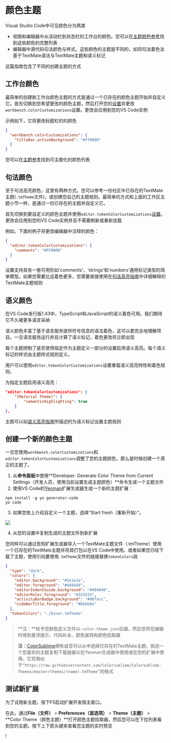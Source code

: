# 颜色主题
Visual Studio Code中可见颜色分为两类
- 视图和编辑器中从活动栏到状态栏的工作台的颜色。您可以在[主题颜色参考](/9.%20%E5%8F%82%E8%80%83/7.%20%E4%B8%BB%E9%A2%98%E9%A2%9C%E8%89%B2.md)找到这些颜色的完整列表
- 编辑器中源代码句法颜色与样式。这些颜色的主题是不同的，如同句法着色法基于TextMate语法与TextMate主题和语义标记

这篇指南包含了不同的创建主题的方式
## 工作台颜色
最简单的创建新工作台颜色主题的方式是通过一个已存在的颜色主题开始并自定义它。首先切换到您希望更改的颜色主题，然后打开您的[设置](https://code.visualstudio.com/docs/getstarted/settings)并更改`workbench.colorCustomizations`设置。更改会应用到您的VS Code实例

示例如下，它将更改标题栏的的颜色
```json
{
  "workbench.colorCustomizations": {
    "titleBar.activeBackground": "#ff0000"
  }
}
```

您可以在[主题参考](/9.%20%E5%8F%82%E8%80%83/7.%20%E4%B8%BB%E9%A2%98%E9%A2%9C%E8%89%B2.md)找到可主题化的颜色列表

## 句法颜色
至于句法高亮颜色，这里有两种方式。您可以参考一份社区中已存在的TextMate主题(`.tmTheme`文件)，或创建您自己的主题规则。最简单的方式和上面的工作区主题小节一样，是通过一份已存在的主题并自定义它。

首先切换到要自定义的颜色主题并使用`editor.tokenColorCustomizations`[设置](https://code.visualstudio.com/docs/getstarted/settings)。更改会应用到您的VS Code实例并且不需要刷新或重新加载

例如，下面的例子将更改编辑器中注释的颜色：
```json
{
  "editor.tokenColorCustomizations": {
    "comments": "#FF0000"
  }
}
```

设置支持具有一套可用形如‘comments’，‘strings’和‘numbers’通用标记类型的简单模型。如果您需要比这着色更多，您需要直接使用在[句法高亮指南](/6.%20%E8%AF%AD%E8%A8%80%E6%89%A9%E5%B1%95/2.%20%E5%8F%A5%E6%B3%95%E9%AB%98%E4%BA%AE%E6%8C%87%E5%8D%97.md)中详细解释的TextMate主题规则
## 语义颜色
在VS Code发行版1.43中，TypeScript和JavaScript的语义着色可用。我们期待它不久被更多语言采纳

语义颜色丰富了基于语言服务提供符号信息的语法着色，这可以更完全地理解项目。一旦语言服务运行并且计算了语义标记，着色更改将立即出现

每个主题控制了是否使用指定作为主题定义一部分的设置启用语义高亮。每个语义标记的样式由主题样式规则定义。

用户可以使用`editor.tokenColorCustomizations`设置重载语义高亮特性和着色规则。

为指定主题启用语义高亮：


```json
"editor.tokenColorCustomizations": {
    "[Material Theme]": {
        "semanticHighlighting": true
    }
},
```

主题可以如[语义高亮指南](/6.%20%E8%AF%AD%E8%A8%80%E6%89%A9%E5%B1%95/3.%20%E8%AF%AD%E4%B9%89%E9%AB%98%E4%BA%AE%E6%8C%87%E5%8D%97.md#语义着色)所描述的为语义标记设置主题规则

## 创建一个新的颜色主题

一旦您使用`workbench.colorCustomizations`和`editor.tokenColorCustomizations`调整了您的主题颜色，那么是时候创建一个真正的主题了。

1. 从**命令面板**中使用**Developer: Generate Color Theme from Current Settings（开发人员，使用当前设置生成主题颜色）**命令生成一个主题文件
2. 使用VS Code的[Yeoman](https://yeoman.io/)扩展生成器生成一个新的主题扩展：

```shell
npm install -g yo generator-code
yo code
```

3. 如果您依上介绍自定义一个主题，选择“Start fresh（重新开始）”。

![](https://code.visualstudio.com/assets/api/extension-guides/color-theme/yocode-colortheme.png)

4. 从您的设置中复制生成的主题文件到新扩展

您同样可以通过告知扩展生成器导入一个TextMate主题文件（.tmTheme）使用一个已存在的TextMate主题并将其打包以在VS Code中使用。或者如果您已经下载了主题，使用引向要使用`.tmTheme`文件的链接替换`tokenColors`段

```json
{
  "type": "dark",
  "colors": {
    "editor.background": "#1e1e1e",
    "editor.foreground": "#d4d4d4",
    "editorIndentGuide.background": "#404040",
    "editorRuler.foreground": "#333333",
    "activityBarBadge.background": "#007acc",
    "sideBarTitle.foreground": "#bbbbbb"
  },
  "tokenColors": "./Diner.tmTheme"
}
```

> **注：**给予您颜色定义文件以`-color-theme.json`后缀，然后您将在编辑时得到悬浮提示、代码补全、颜色装饰和颜色拾取器

> **注：**[ColorSublime](https://colorsublime.github.io/)拥有成百可以从中选择已存在的TextMate主题。挑选一个您喜欢的主题复制下载链接以在Yeoman生成器中使用或在您的扩展中使用。它将类似于`“https://raw.githubusercontent.com/Colorsublime/Colorsublime-Themes/master/themes/(name).tmTheme”`的格式

## 测试新扩展

为了试用新主题，按下F5启动扩展开发宿主窗口。

在此，通过**File（文件）** > **Preferences（首选项）** > **Theme（主题）** > **Color Theme（颜色主题）**打开颜色主题拾取器，然后您可以在下拉列表看到您的主题。按下上下箭头键来查看您主题的实时预览

!